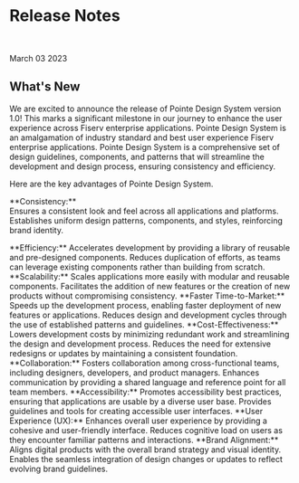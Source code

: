# Release Notes

</br>

March 03 2023

## What's New

We are excited to announce the release of Pointe Design System version 1.0! This marks a significant milestone in our journey to enhance the user experience across Fiserv enterprise applications. Pointe Design System is an amalgamation of industry standard and best user experience Fiserv enterprise applications. Pointe Design System is a comprehensive set of design guidelines, components, and patterns that will streamline the development and design process, ensuring consistency and efficiency.

Here are the key advantages of Pointe Design System.

<p> **Consistency:** <br>
Ensures a consistent look and feel across all applications and platforms.
Establishes uniform design patterns, components, and styles, reinforcing brand identity.</p>
**Efficiency:**
Accelerates development by providing a library of reusable and pre-designed components.
Reduces duplication of efforts, as teams can leverage existing components rather than building from scratch.
**Scalability:**
Scales applications more easily with modular and reusable components.
Facilitates the addition of new features or the creation of new products without compromising consistency.
**Faster Time-to-Market:**
Speeds up the development process, enabling faster deployment of new features or applications.
Reduces design and development cycles through the use of established patterns and guidelines.
**Cost-Effectiveness:**
Lowers development costs by minimizing redundant work and streamlining the design and development process.
Reduces the need for extensive redesigns or updates by maintaining a consistent foundation.
**Collaboration:**
Fosters collaboration among cross-functional teams, including designers, developers, and product managers.
Enhances communication by providing a shared language and reference point for all team members.
**Accessibility:**
Promotes accessibility best practices, ensuring that applications are usable by a diverse user base.
Provides guidelines and tools for creating accessible user interfaces.
**User Experience (UX):**
Enhances overall user experience by providing a cohesive and user-friendly interface.
Reduces cognitive load on users as they encounter familiar patterns and interactions.
**Brand Alignment:**
Aligns digital products with the overall brand strategy and visual identity.
Enables the seamless integration of design changes or updates to reflect evolving brand guidelines.
